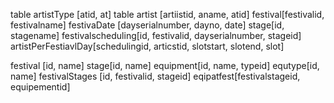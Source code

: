 table artistType [atid, at]
table artist [artiistid, aname, atid]
festival[festivalid, festivalname]
festivaDate [dayserialnumber, dayno, date]
stage[id, stagename]
festivalscheduling[id, festivalid, dayserialnumber, stageid]
artistPerFestiavlDay[schedulingid, articstid, slotstart, slotend, slot]

festival [id, name]
stage[id, name]
equipment[id, name, typeid]
equtype[id, name]
festivalStages [id, festivalid, stageid]
eqipatfest[festivalstageid, equipementid]